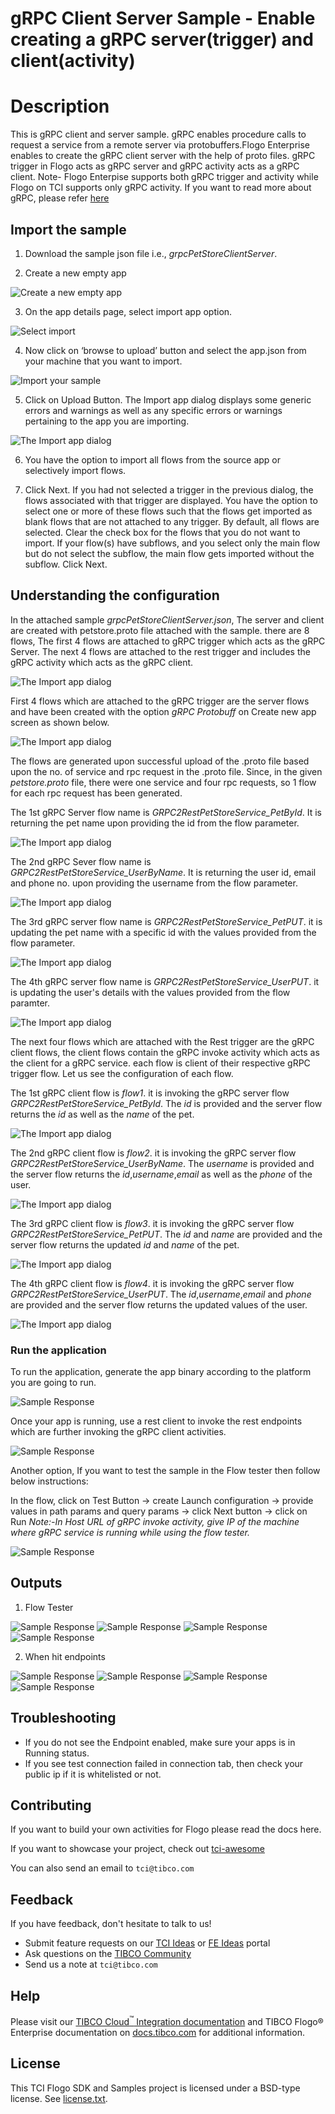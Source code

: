 # gRPC Client Server Sample - Enable creating a gRPC server(trigger) and client(activity)

# Description

This is gRPC client and server sample. gRPC enables procedure calls to request a service from a remote server via protobuffers.Flogo Enterprise enables to create the gRPC client server with the help of proto files. gRPC trigger in Flogo acts as gRPC server and gRPC activity acts as a gRPC client. 
Note- Flogo Enterpise supports both gRPC trigger and activity while Flogo on TCI supports only gRPC activity.
If you want to read more about gRPC, please refer [here](https://grpc.io/docs/what-is-grpc/introduction/)

## Import the sample
1. Download the sample json file i.e., *grpcPetStoreClientServer*.

2. Create a new empty app

![Create a new empty app](../import-screenshots/grpc_2.png)

3. On the app details page, select import app option.

![Select import](../import-screenshots/3.png)

4. Now click on ‘browse to upload’ button and select the app.json from your machine that you want to import.

![Import your sample](../import-screenshots/4.png)

5. Click on Upload Button. The Import app dialog displays some generic errors and warnings as well as any specific errors or warnings pertaining to the app you are importing.

![The Import app dialog](../import-screenshots/5.png)

6. You have the option to import all flows from the source app or selectively import flows.

7.  Click Next. If you had not selected a trigger in the previous dialog, the flows associated with that trigger are displayed. You have the option to select one or more of these flows such that the flows get imported as blank flows that are not attached to any trigger. By default, all flows are selected. Clear the check box for the flows that you do not want to import. If your flow(s) have subflows, and you select only the main flow but do not select the subflow, the main flow gets imported without the subflow. Click Next.



## Understanding the configuration

In the attached sample *grpcPetStoreClientServer.json*, The server and client are created with petstore.proto file attached with the sample. there are 8 flows, The first 4 flows are attached to gRPC trigger which acts as the gRPC Server. The next 4 flows are attached to the rest trigger and includes the gRPC activity which acts as the gRPC client. 

![The Import app dialog](../import-screenshots/grpc_4.png)

First 4 flows which are attached to the gRPC trigger are the server flows and have been created with the option *gRPC Protobuff* on Create new app screen as shown below. 

![The Import app dialog](../import-screenshots/grpc_protobuf_option.png)

The flows are generated upon successful upload of the .proto file based upon the no. of service and rpc request in the .proto file. Since, in the given *petstore.proto* file, there were one service and four rpc requests, so 1 flow for each rpc request has been generated.

The 1st gRPC Server flow name is *GRPC2RestPetStoreService_PetById*. It is returning the pet name upon providing the id from the flow parameter.

![The Import app dialog](../import-screenshots/grpc_getPetById.png)

The 2nd gRPC Sever flow name is *GRPC2RestPetStoreService_UserByName*. It is returning the user id, email and phone no. upon providing the username from the flow parameter.

![The Import app dialog](../import-screenshots/grpcGetUserByName.png)

The 3rd gRPC server flow name is *GRPC2RestPetStoreService_PetPUT*. it is updating the pet name with a specific id with the values provided from the flow parameter.

![The Import app dialog](../import-screenshots/grpcPetPut.png)

The 4th gRPC server flow name is *GRPC2RestPetStoreService_UserPUT*. it is updating the user's details with the values provided from the flow paramter.

![The Import app dialog](../import-screenshots/grpc_userPut.png)

The next four flows which are attached with the Rest trigger are the gRPC client flows, the client flows contain the gRPC invoke activity which acts as the client for a gRPC service. each flow is client of their respective gRPC trigger flow. Let us see the configuration of each flow.

The 1st gRPC client flow is *flow1*. it is invoking the gRPC server flow *GRPC2RestPetStoreService_PetById*. The *id* is provided and the server flow returns the *id* as well as the *name* of the pet.

![The Import app dialog](../import-screenshots/grpc_client_flow1.png)

The 2nd gRPC client flow is *flow2*. it is invoking the gRPC server flow *GRPC2RestPetStoreService_UserByName*. The *username* is provided and the server flow returns the *id*,*username*,*email* as well as the *phone* of the user.

![The Import app dialog](../import-screenshots/grpc_client_flow2.png)

The 3rd gRPC client flow is *flow3*. it is invoking the gRPC server flow *GRPC2RestPetStoreService_PetPUT*. The *id* and *name* are provided and the server flow returns the updated *id* and *name* of the pet.

![The Import app dialog](../import-screenshots/grpc_client_flow3.png)

The 4th gRPC client flow is *flow4*. it is invoking the gRPC server flow *GRPC2RestPetStoreService_UserPUT*. The *id*,*username*,*email* and *phone* are provided and the server flow returns the updated values of the user.

![The Import app dialog](../import-screenshots/grpc_client_flow4.png)

### Run the application

To run the application, generate the app binary according to the platform you are going to run. 

![Sample Response](../import-screenshots/grpc_app_binary_generate.png)

Once your app is running, use a rest client to invoke the rest endpoints which are further invoking the gRPC client activities.

![Sample Response](../import-screenshots/grpc_app_running.png)

Another option, If you want to test the sample in the Flow tester then follow below instructions:
 
In the flow, click on Test Button -> create Launch configuration -> provide values in path params and query params -> click Next button -> click on Run
*Note:-In Host URL of gRPC invoke activity, give IP of the machine where gRPC service is running while using the flow tester.*

![Sample Response](../import-screenshots/grpc_invoke_localIpflowtester.png)

## Outputs

1. Flow Tester

![Sample Response](../import-screenshots/flow1_tester_response.png)
![Sample Response](../import-screenshots/flow2_tester_response.png)
![Sample Response](../import-screenshots/flow3_tester_response.png)
![Sample Response](../import-screenshots/flow4_tester_response.png)

2. When hit endpoints

![Sample Response](../import-screenshots/grpc_flow1_response.png)
![Sample Response](../import-screenshots/grpc_flow2_response.png)
![Sample Response](../import-screenshots/grpc_flow3_response.png)
![Sample Response](../import-screenshots/grpc_flow4_respone.png)


## Troubleshooting

* If you do not see the Endpoint enabled, make sure your apps is in Running status.
* If you see test connection failed in connection tab, then check your public ip if it is whitelisted or not.

## Contributing
If you want to build your own activities for Flogo please read the docs here.

If you want to showcase your project, check out [tci-awesome](https://github.com/TIBCOSoftware/tci-awesome)

You can also send an email to `tci@tibco.com`

## Feedback
If you have feedback, don't hesitate to talk to us!

* Submit feature requests on our [TCI Ideas](https://ideas.tibco.com/?project=TCI) or [FE Ideas](https://ideas.tibco.com/?project=FE) portal
* Ask questions on the [TIBCO Community](https://community.tibco.com/answers/product/344006)
* Send us a note at `tci@tibco.com`

## Help
Please visit our [TIBCO Cloud<sup>&trade;</sup> Integration documentation](https://integration.cloud.tibco.com/docs/) and TIBCO Flogo® Enterprise documentation on [docs.tibco.com](https://docs.tibco.com/) for additional information.

## License
This TCI Flogo SDK and Samples project is licensed under a BSD-type license. See [license.txt](license.txt).










